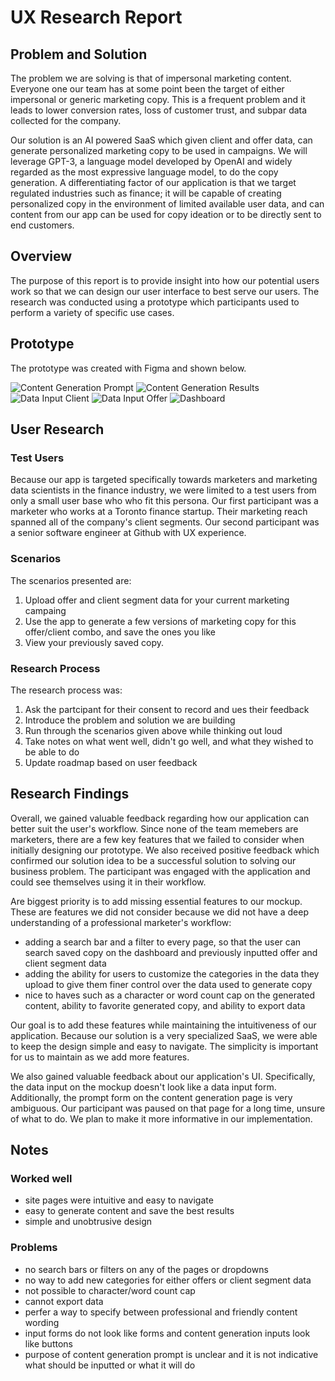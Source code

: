 # UX Research Report

## Problem and Solution

The problem we are solving is that of impersonal marketing content. Everyone one our team has at some point been the target of either impersonal or generic marketing copy. This is a frequent problem and it leads to lower conversion rates, loss of customer trust, and subpar data collected for the company.

Our solution is an AI powered SaaS which given client and offer data, can generate personalized marketing copy to be used in campaigns. We will leverage GPT-3, a language model developed by OpenAI and widely regarded as the most expressive language model, to do the copy generation. A differentiating factor of our application is that we target regulated industries such as finance; it will be capable of creating personalized copy in the environment of limited available user data, and can content from our app can be used for copy ideation or to be directly sent to end customers.

## Overview

The purpose of this report is to provide insight into how our potential users work so that we can design our user interface to best serve our users. The research was conducted using a prototype which participants used to perform a variety of specific use cases.

## Prototype

The prototype was created with Figma and shown below.

![Content Generation Prompt](content_generation_prompt.png)
![Content Generation Results](content_generation_results.png)
![Data Input Client](data_input_client.png)
![Data Input Offer](data_input_offer.png)
![Dashboard](dashboard.png)

## User Research

### Test Users

Because our app is targeted specifically towards marketers and marketing data scientists in the finance industry, we were limited to a test users from only a small user base who who fit this persona. Our first participant was a marketer who works at a Toronto finance startup. Their marketing reach spanned all of the company's client segments. Our second participant was a senior software engineer at Github with UX experience.

### Scenarios

The scenarios presented are:

1. Upload offer and client segment data for your current marketing campaing
2. Use the app to generate a few versions of marketing copy for this offer/client combo, and save the ones you like
3. View your previously saved copy.

### Research Process

The research process was:

1. Ask the partcipant for their consent to record and ues their feedback
2. Introduce the problem and solution we are building
3. Run through the scenarios given above while thinking out loud
4. Take notes on what went well, didn't go well, and what they wished to be able to do
5. Update roadmap based on user feedback

## Research Findings

Overall, we gained valuable feedback regarding how our application can better suit the user's workflow. Since none of the team memebers are marketers, there are a few key features that we failed to consider when initially designing our prototype. We also received positive feedback which confirmed our solution idea to be a successful solution to solving our business problem. The participant was engaged with the application and could see themselves using it in their workflow.

Are biggest priority is to add missing essential features to our mockup. These are features we did not consider because we did not have a deep understanding of a professional marketer's workflow:

- adding a search bar and a filter to every page, so that the user can search saved copy on the dashboard and previously inputted offer and client segment data
- adding the ability for users to customize the categories in the data they upload to give them finer control over the data used to generate copy
- nice to haves such as a character or word count cap on the generated content, ability to favorite generated copy, and ability to export data

Our goal is to add these features while maintaining the intuitiveness of our application. Because our solution is a very specialized SaaS, we were able to keep the design simple and easy to navigate. The simplicity is important for us to maintain as we add more features.

We also gained valuable feedback about our application's UI. Specifically, the data input on the mockup doesn't look like a data input form. Additionally, the prompt form on the content generation page is very ambiguous. Our participant was paused on that page for a long time, unsure of what to do. We plan to make it more informative in our implementation.

## Notes

### Worked well

- site pages were intuitive and easy to navigate
- easy to generate content and save the best results
- simple and unobtrusive design

### Problems

- no search bars or filters on any of the pages or dropdowns
- no way to add new categories for either offers or client segment data
- not possible to character/word count cap
- cannot export data
- perfer a way to specify between professional and friendly content wording
- input forms do not look like forms and content generation inputs look like buttons
- purpose of content generation prompt is unclear and it is not indicative what should be inputted or what it will do